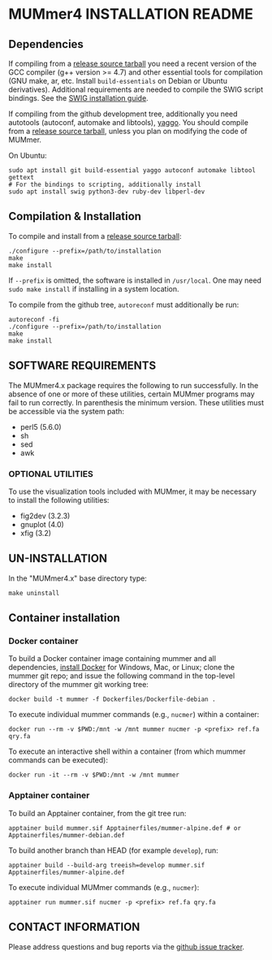 # MUMmer4 INSTALLATION README

## Dependencies

If compiling from a [release source tarball](../../releases) you need a
recent version of the GCC compiler (g++ version >= 4.7) and other
essential tools for compilation (GNU make, ar, etc. Install
`build-essentials` on Debian or Ubuntu derivatives).  Additional
requirements are needed to compile the SWIG script bindings. See the
[SWIG installation guide](swig/INSTALL.md).

If compiling from the github development tree, additionally you need autotools (autoconf, automake and libtools),
[yaggo](https://github.com/gmarcais/yaggo/releases).
You should compile from a [release source tarball](../../releases), unless you plan on modifying the code of MUMmer.

On Ubuntu:

```Shell
sudo apt install git build-essential yaggo autoconf automake libtool gettext
# For the bindings to scripting, additionally install
sudo apt install swig python3-dev ruby-dev libperl-dev
```

## Compilation & Installation

To compile and install from a [release source tarball](../../releases):

```Shell
./configure --prefix=/path/to/installation
make
make install
```

If `--prefix` is omitted, the software is installed in
`/usr/local`. One may need `sudo make install` if installing in a
system location.

To compile from the github tree, `autoreconf` must additionally be run:
```Shell
autoreconf -fi
./configure --prefix=/path/to/installation
make
make install
```

## SOFTWARE REQUIREMENTS

The MUMmer4.x package requires the following to run successfully. In
the absence of one or more of these utilities, certain MUMmer programs
may fail to run correctly. In parenthesis the minimum version. These
utilities must be accessible via the system path:

* perl5 (5.6.0)
* sh
* sed
* awk

### OPTIONAL UTILITIES

To use the visualization tools included with MUMmer, it may be
necessary to install the following utilities:

* fig2dev (3.2.3)
* gnuplot (4.0)
* xfig    (3.2)



## UN-INSTALLATION

In the "MUMmer4.x" base directory type:

```Shell
make uninstall
```

## Container installation

### Docker container

To build a Docker container image containing mummer and all dependencies, [install Docker](https://docs.docker.com/get-docker/) for Windows, Mac, or Linux; clone the mummer git repo; and issue the following command in the top-level directory of the mummer git working tree:

```Shell
docker build -t mummer -f Dockerfiles/Dockerfile-debian .
```

To execute individual mummer commands (e.g., `nucmer`) within a container:

```Shell
docker run --rm -v $PWD:/mnt -w /mnt mummer nucmer -p <prefix> ref.fa  qry.fa
```

To execute an interactive shell within a container (from which mummer commands can be executed):

```Shell
docker run -it --rm -v $PWD:/mnt -w /mnt mummer
```

### Apptainer container

To build an Apptainer container, from the git tree run:

```Shell
apptainer build mummer.sif Apptainerfiles/mummer-alpine.def # or Apptainerfiles/mummer-debian.def
```

To build another branch than HEAD (for example `develop`), run:

```Shell
apptainer build --build-arg treeish=develop mummer.sif Apptainerfiles/mummer-alpine.def
```

To execute individual MUMmer commands (e.g., `nucmer`):

```Shell
apptainer run mummer.sif nucmer -p <prefix> ref.fa qry.fa
```

## CONTACT INFORMATION

Please address questions and bug reports via the [github issue
tracker](../../issues).
